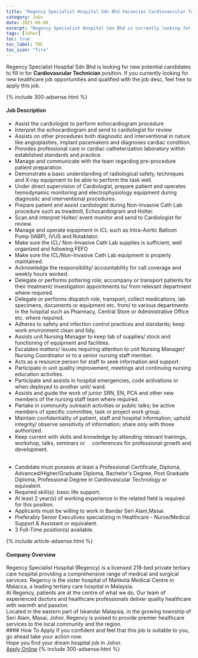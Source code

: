 ```yaml
---
title: "Regency Specialist Hospital Sdn Bhd Vacancies Cardiovascular Technician" 
category: Jobs 
date: 2021-06-06 
excerpt: "Regency Specialist Hospital Sdn Bhd is currently looking for suitable person to fill in the Cardiovascular Technician which positioned at Johor" 
tags: [Johor] 
toc: true 
toc_label: TOC 
toc_icon: "fire" 
--- 
```


<p>Regency Specialist Hospital Sdn Bhd is looking for new potential candidates to fill in for <b>Cardiovascular Technician</b> position. If you currently looking for new healthcare job opportunities and qualified with the job desc, feel free to apply this job.
</p>{% include 300-adsense.html %} 
<div><div><h4>Job Description</h4></div><div><div><span><div><ul><li>Assist the cardiologist to perform echocardiogram procedure</li><li>Interpret the echocardiogram and send to cardiologist for review</li><li>Assists on other procedures both diagnostic and interventional in nature like angioplasties, implant pacemakers and diagnoses cardiac condition.</li><li>Provides professional care in cardiac catheterization laboratory within established standards and practice.</li><li>Manage and communicate with the team regarding pre-procedure patient preparation.</li><li>Demonstrate a basic understanding of radiological safety, techniques and X-ray equipment to be able to perform the task well.</li><li>Under direct supervision of Cardiologist, prepare patient and operates hemodynamic monitoring and electrophysiology equipment during diagnostic and interventional procedures.</li><li>Prepare patient and assist cardiologist during Non-Invasive Cath Lab procedure such as treadmill, Echocardiogram and Holter.</li><li>Scan and interpret Holter/ event monitor and send to Cardiologist for review.</li><li>Manage and operate equipment in ICL such as Intra-Aortic Balloon Pump (IABP), IVUS and Rotablator.</li><li>Make sure the ICL/ Non-Invasive Cath Lab supplies is sufficient, well organized and following FEFO</li><li>Make sure the ICL/Non-Invasive Cath Lab equipment is properly maintained.</li><li>Acknowledge the responsibility/ accountability for call coverage and weekly hours worked.</li><li>Delegate or performs pottering role; accompany or transport patients for their treatment/ investigation appointments to/ from relevant department where required.</li><li>Delegate or performs dispatch role, transport, collect medications, lab specimens, documents or equipment etc. from/ to various departments in the hospital such as Pharmacy, Central Store or Administrative Office etc. where required.</li><li>Adheres to safety and infection control practices and standards; keep work environment clean and tidy.</li><li>Assists unit Nursing Manager to keep tab of supplies/ stock and functioning of equipment and facilities.</li><li>Escalates matters/ issues requiring attention to unit Nursing Manager/ Nursing Coordinator or to a senior nursing staff member.</li><li>Acts as a resource person for staff to seek information and support.</li><li>Participate in unit quality improvement, meetings and continuing nursing education activities.</li><li>Participate and assists in hospital emergencies, code activations or when deployed to another unit/ ward.</li><li>Assists and guide the work of junior SRN, EN, PCA and other new members of the nursing staff team where required.</li><li>Partake in community outreach activities or public talks; be active members of specific committee, task or project work group.</li><li>Maintain confidentiality of patient, staff and hospital information; uphold integrity/ observe sensitivity of information; share only with those authorized.</li><li>Keep current with skills and knowledge by attending relevant trainings, workshop, talks, seminars or&#160;&#160;&#160;&#160; conferences for professional growth and development.<br>&#160;</li></ul><ul><li>Candidate must possess at least a Professional Certificate, Diploma, Advanced/Higher/Graduate Diploma, Bachelor's Degree, Post Graduate Diploma, Professional Degree in Cardiovascular Technology or equivalent.</li><li>Required skill(s): basic life support.</li><li>At least 2 year(s) of working experience in the related field is required for this position.</li><li>Applicants must be willing to work in Bandar Seri Alam,Masai.</li><li>Preferably Senior Executives specializing in Healthcare - Nurse/Medical Support &amp; Assistant or equivalent.</li><li>3 Full-Time position(s) available.</li></ul></div></span></div></div></div> 
{% include article-adsense.html %} 
<div><div><h4>Company Overview</h4></div><div><div><span><div><div>
<div>
		Regency Specialist Hospital (Regency) is a licensed 218-bed private tertiary care hospital providing a comprehensive range of medical and surgical services. Regency is the sister hospital of Mahkota Medical Centre in Malacca, a leading tertiary care hospital in Malaysia.</div>
<div>
		At Regency, patients are at the centre of what we do. Our team of experienced doctors and healthcare professionals deliver quality healthcare with warmth and passion.</div>
<div>
		Located in the eastern part of Iskandar Malaysia, in the growing township of Seri Alam, Masai, Johor, Regency is poised to provide premier healthcare services to the local community and the region.</div>
</div></div></span></div></div></div> 
#### How To Apply 
If you confident and feel that this job is suitable to you, go ahead take your action now. <br/> 
Hope you find your dream hospital job in Johor. <br/> 
<a href="https://www.jobstreet.com.my/en/job/cardiovascular-technician-4583954?jobId=jobstreet-my-job-4583954" class="btn btn--warning" target="_blank" rel="nofollow noopenner">Apply Online</a> 
{% include 300-adsense.html %} 